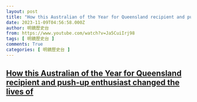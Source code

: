 ```yaml
---
layout: post
title: "How this Australian of the Year for Queensland recipient and push-up enthusiast changed the lives of"
date: 2023-11-09T04:56:58.000Z
author: 明鏡歷史台
from: https://www.youtube.com/watch?v=Ja5CuiIrj98
tags: [ 明鏡歷史台 ]
comments: True
categories: [ 明鏡歷史台 ]
---
```

<!--1699505818000-->
[How this Australian of the Year for Queensland recipient and push-up enthusiast changed the lives of](https://www.youtube.com/watch?v=Ja5CuiIrj98)
------

<div>

</div>
